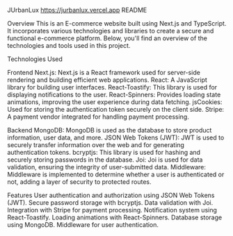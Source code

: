 JUrbanLux https://jurbanlux.vercel.app README

Overview
This is an E-commerce website built using Next.js and TypeScript. It incorporates various technologies and libraries to create a secure and functional e-commerce platform. Below, you'll find an overview of the technologies and tools used in this project.

Technologies Used

Frontend
Next.js: Next.js is a React framework used for server-side rendering and building efficient web applications.
React: A JavaScript library for building user interfaces.
React-Toastify: This library is used for displaying notifications to the user.
React-Spinners: Provides loading state animations, improving the user experience during data fetching.
jsCookies: Used for storing the authentication token securely on the client side.
Stripe: A payment vendor integrated for handling payment processing.

Backend
MongoDB: MongoDB is used as the database to store product information, user data, and more.
JSON Web Tokens (JWT): JWT is used to securely transfer information over the web and for generating authentication tokens.
bcryptjs: This library is used for hashing and securely storing passwords in the database.
Joi: Joi is used for data validation, ensuring the integrity of user-submitted data.
Middleware: Middleware is implemented to determine whether a user is authenticated or not, adding a layer of security to protected routes.

Features
User authentication and authorization using JSON Web Tokens (JWT).
Secure password storage with bcryptjs.
Data validation with Joi.
Integration with Stripe for payment processing.
Notification system using React-Toastify.
Loading animations with React-Spinners.
Database storage using MongoDB.
Middleware for user authentication.
